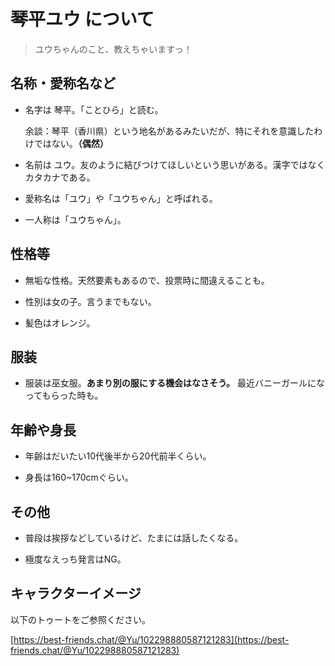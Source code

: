 # 琴平ユウ について

> ユウちゃんのこと、教えちゃいますっ！

## 名称・愛称名など

- 名字は 琴平。「ことひら」と読む。
  
  余談：琴平（香川県）という地名があるみたいだが、特にそれを意識したわけではない。**（偶然）**

- 名前は ユウ。友のように結びつけてほしいという思いがある。漢字ではなくカタカナである。

- 愛称名は「ユウ」や「ユウちゃん」と呼ばれる。

- 一人称は「ユウちゃん」。

## 性格等

- 無垢な性格。天然要素もあるので、投票時に間違えることも。

- 性別は女の子。言うまでもない。

- 髪色はオレンジ。

## 服装

- 服装は巫女服。__あまり別の服にする機会はなさそう。__ 最近バニーガールになってもらった時も。

## 年齢や身長

- 年齢はだいたい10代後半から20代前半くらい。

- 身長は160~170cmぐらい。

## その他

- 普段は挨拶などしているけど、たまには話したくなる。

- 極度なえっち発言はNG。

## キャラクターイメージ

以下のトゥートをご参照ください。

[https://best-friends.chat/@Yu/102298880587121283](https://best-friends.chat/@Yu/102298880587121283)
